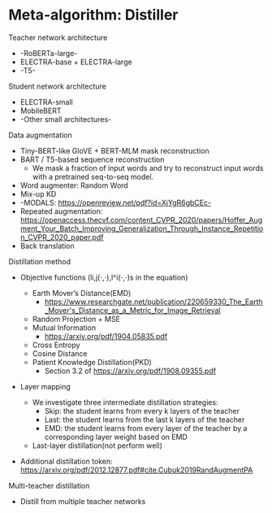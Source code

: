 # Meta-algorithm: Distiller

Teacher network architecture

* -RoBERTa-large-
* ELECTRA-base + ELECTRA-large
* -T5-

Student network architecture

* ELECTRA-small
* MobileBERT
* -Other small architectures-

Data augmentation

* Tiny-BERT-like GloVE + BERT-MLM mask reconstruction
* BART / T5-based sequence reconstruction
    * We mask a fraction of input words and try to reconstruct input words with a pretrained seq-to-seq model.
* Word augmenter: Random Word
* Mix-up KD
* -MODALS: https://openreview.net/pdf?id=XjYgR6gbCEc-
* Repeated augmentation: https://openaccess.thecvf.com/content_CVPR_2020/papers/Hoffer_Augment_Your_Batch_Improving_Generalization_Through_Instance_Repetition_CVPR_2020_paper.pdf
* Back translation

Distillation method

* Objective functions (li,j​(⋅,⋅),l^i​(⋅,⋅)s in the equation)
    * Earth Mover’s Distance(EMD)
        * https://www.researchgate.net/publication/220659330_The_Earth_Mover's_Distance_as_a_Metric_for_Image_Retrieval
    * Random Projection + MSE
    * Mutual Information
        * https://arxiv.org/pdf/1904.05835.pdf
    * Cross Entropy
    * Cosine Distance
    * Patient Knowledge Distillation(PKD)
        * Section 3.2 of https://arxiv.org/pdf/1908.09355.pdf

* Layer mapping
    * We investigate three intermediate distillation strategies:
        * Skip: the student learns from every k layers of the teacher
        * Last: the student learns from the last k layers of the teacher
        * EMD: the student learns from every layer of the teacher by a corresponding layer weight based on EMD
    * Last-layer distillation(not perform well)

* Additional distillation token: https://arxiv.org/pdf/2012.12877.pdf#cite.Cubuk2019RandAugmentPA

Multi-teacher distillation

* Distill from multiple teacher networks

